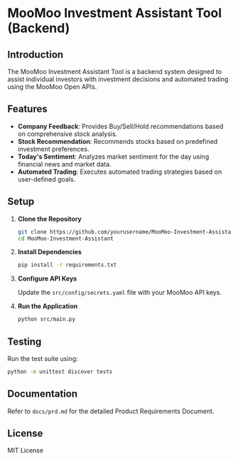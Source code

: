 # MooMoo Investment Assistant Tool (Backend)

## Introduction

The MooMoo Investment Assistant Tool is a backend system designed to assist individual investors with investment decisions and automated trading using the MooMoo Open APIs.

## Features

- **Company Feedback**: Provides Buy/Sell/Hold recommendations based on comprehensive stock analysis.
- **Stock Recommendation**: Recommends stocks based on predefined investment preferences.
- **Today's Sentiment**: Analyzes market sentiment for the day using financial news and market data.
- **Automated Trading**: Executes automated trading strategies based on user-defined goals.

## Setup

1. **Clone the Repository**

   ```bash
   git clone https://github.com/yourusername/MooMoo-Investment-Assistant.git
   cd MooMoo-Investment-Assistant
   ```

2. **Install Dependencies**

   ```bash
   pip install -r requirements.txt
   ```

3. **Configure API Keys**

   Update the `src/config/secrets.yaml` file with your MooMoo API keys.

4. **Run the Application**

   ```bash
   python src/main.py
   ```

## Testing

Run the test suite using:

```bash
python -m unittest discover tests
```

## Documentation

Refer to `docs/prd.md` for the detailed Product Requirements Document.

## License

MIT License 